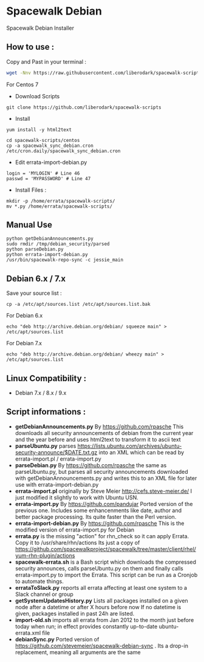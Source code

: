 # Spacewalk Debian
Spacewalk Debian Installer

## How to use :

Copy and Past in your terminal :

```bash
wget -Nnv https://raw.githubusercontent.com/liberodark/spacewalk-scripts/install.sh && chmod +x install.sh; ./install.sh
```

For Centos 7

- Download Scripts

```
git clone https://github.com/liberodark/spacewalk-scripts
```

- Install

```
yum install -y html2text
```

```
cd spacewalk-scripts/centos
cp -a spacewalk_sync_debian.cron /etc/cron.daily/spacewalk_sync_debian.cron
```

- Edit errata-import-debian.py

```
login = 'MYLOGIN' # Line 46
passwd = 'MYPASSWORD' # Line 47
```

- Install Files :

```
mkdir -p /home/errata/spacewalk-scripts/
mv *.py /home/errata/spacewalk-scripts/
```


## Manual Use

```
python getDebianAnnouncements.py
sudo rmdir /tmp/debian_security/parsed
python parseDebian.py
python errata-import-debian.py
/usr/bin/spacewalk-repo-sync -c jessie_main
```

## Debian 6.x / 7.x

Save your source list :

```cp -a /etc/apt/sources.list /etc/apt/sources.list.bak```

For Debian 6.x

```echo "deb http://archive.debian.org/debian/ squeeze main" > /etc/apt/sources.list```

For Debian 7.x

```echo "deb http://archive.debian.org/debian/ wheezy main" > /etc/apt/sources.list```

## Linux Compatibility :

- Debian 7.x / 8.x / 9.x


## Script informations :

- **getDebianAnnouncements.py** By https://github.com/rpasche This downloads all security announcements of debian from the current year and the year before and uses html2text to transform it to ascii text
- **parseUbuntu.py** parses https://lists.ubuntu.com/archives/ubuntu-security-announce/$DATE.txt.gz into an XML which can be read by errata-import.pl / errata-import.py
- **parseDebian.py** By https://github.com/rpasche the same as parseUbuntu.py, but parses all security announcements downloaded with getDebianAnnouncements.py and writes this to an XML file for later use with errata-import-debian.py
- **errata-import.pl** originally by Steve Meier http://cefs.steve-meier.de/ I just modified it slightly to work with Ubuntu USN.
- **errata-import.py** By https://github.com/pandujar Ported version of the previous one. Includes some enhancenments like date, author and better package processing. Its quite faster than the Perl version.
- **errata-import-debian.py** By https://github.com/rpasche This is the modified version of errata-import.py for Debian
- **errata.py** is the missing "action" for rhn_check so it can apply Errata. Copy it to /usr/share/rhn/actions 
Its just a copy of https://github.com/spacewalkproject/spacewalk/tree/master/client/rhel/yum-rhn-plugin/actions
- **spacewalk-errata.sh** is a Bash script which downloads the compressed security announces, calls parseUbuntu.py on them and finally calls errata-import.py to import the Errata. This script can be run as a Cronjob to automate things.
- **errataToSlack.py** reports all errata affecting at least one system to a Slack channel or group
- **getSystemUpdatesHistory.py** Lists all packages installed on a given node after a datetime or after X hours before now
If no datetime is given, packages installed in past 24h are listed.
- **import-old.sh** imports all errata from Jan 2012 to the month just before today when run; in effect provides constantly up-to-date ubuntu-errata.xml file
- **debianSync.py** Ported version of https://github.com/stevemeier/spacewalk-debian-sync . Its a drop-in replacement, meaning all arguments are the same
